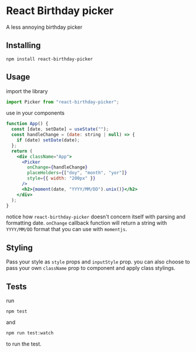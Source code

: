 # React Birthday picker

A less annoying birthday picker

## Installing

```
npm install react-birthday-picker
```

## Usage

import the library

```js
import Picker from "react-birthday-picker";
```

use in your components

```jsx
function App() {
  const [date, setDate] = useState("");
  const handleChange = (date: string | null) => {
    if (date) setDate(date);
  };
  return (
    <div className="App">
      <Picker
        onChange={handleChange}
        placeHolders={["doy", "month", "yor"]}
        style={{ width: "200px" }}
      />
      <h2>{moment(date, "YYYY/MM/DD").unix()}</h2>
    </div>
  );
}
```

notice how `react-birthday-picker` doesn't concern itself with parsing and formatting date.
`onChange` callback function will return a string with `YYYY/MM/DD` format that you can use with `momentjs`.

## Styling

Pass your style as `style` props and `inputStyle` prop.
you can also choose to pass your own `className` prop to component and apply class stylings.

## Tests

run

```
npm test
```

and

```
npm run test:watch
```

to run the test.
